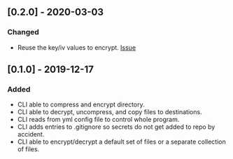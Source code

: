 ## [0.2.0] - 2020-03-03

### Changed
- Reuse the key/iv values to encrypt. [Issue](https://github.com/levibostian/cici/issues/2)

## [0.1.0] - 2019-12-17

### Added 
- CLI able to compress and encrypt directory.
- CLI able to decrypt, uncompress, and copy files to destinations.
- CLI reads from yml config file to control whole program. 
- CLI adds entries to .gitignore so secrets do not get added to repo by accident. 
- CLI able to encrypt/decrypt a default set of files or a separate collection of files.